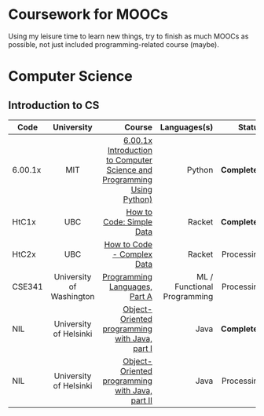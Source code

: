 # Coursework for MOOCs

Using my leisure time to learn new things, try to finish as much MOOCs as possible, not just included programming-related course (maybe).

# Computer Science

## Introduction to CS

| Code    |        University        |                                                                                                                                                               Course |                Languages(s) |        Status |
| ------- | :----------------------: | -------------------------------------------------------------------------------------------------------------------------------------------------------------------: | --------------------------: | ------------: |
| 6.00.1x |           MIT            | [6.00.1x Introduction to Computer Science and Programming Using Python)](https://www.edx.org/course/introduction-to-computer-science-and-programming-using-python-0) |                      Python | **Completed** |
| HtC1x   |           UBC            |                                                                               [How to Code: Simple Data](https://www.edx.org/course/how-code-simple-data-ubcx-htc1x) |                      Racket | **Completed** |
| HtC2x   |           UBC            |                                                                            [How to Code - Complex Data](https://www.edx.org/course/how-code-complex-data-ubcx-htc2x) |                      Racket |    Processing |
| CSE341  | University of Washington |                                                                                [Programming Languages, Part A](https://www.coursera.org/learn/programming-languages) | ML / Functional Programming |    Processing |
| NIL     |  University of Helsinki  |                                                            [Object-Oriented programming with Java, part I](http://moocfi.github.io/courses/2013/programming-part-1/) |                        Java | **Completed** |
| NIL     |  University of Helsinki  |                                                           [Object-Oriented programming with Java, part II](http://moocfi.github.io/courses/2013/programming-part-2/) |                        Java |    Processing |
